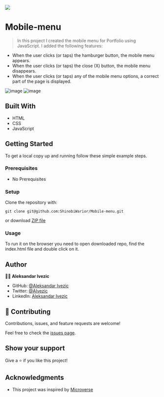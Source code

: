 ![](https://img.shields.io/badge/microverse-blueviolet)

# Mobile-menu

> In this project I created the mobile menu for Portfolio using JavaScript. I added the following features:

   - When the user clicks (or taps) the hamburger button, the mobile menu appears.
   - When the user clicks (or taps) the close (X) button, the mobile menu disappears.
   - When the user clicks (or taps) any of the mobile menu options, a correct part of the page is displayed.

![image](https://user-images.githubusercontent.com/63932912/147383145-f6b80c08-3bb0-429a-aec9-f0268fbfed8c.png)
![image](https://user-images.githubusercontent.com/63932912/147383151-16e73fc2-bef5-4d36-943c-3bc683be0c5f.png)

## Built With

- HTML
- CSS
- JavaScript

## Getting Started

To get a local copy up and running follow these simple example steps.

### Prerequisites
- No Prerequisites

### Setup

Clone the repository with:

```
git clone git@github.com:ShinobiWarior/Mobile-menu.git
```
or download [ZIP file](https://github.com/ShinobiWarior/Mobile-menu/archive/refs/heads/feature.zip)


### Usage
To run it on the browser you need to open downloaded repo, find the index.html file and double click on it.

## Author

👤👤 **Aleksandar Ivezic**

- GitHub: [@Aleksandar Ivezic](https://github.com/ShinobiWarior)
- Twitter: [@AIvezic](https://twitter.com/AIvezic)
- LinkedIn: [Aleksandar Ivezic](https://www.linkedin.com/in/aleksandar-ivezic/)

## 🤝 Contributing

Contributions, issues, and feature requests are welcome!

Feel free to check the [issues page](https://github.com/ShinobiWarior/Mobile-menu/issues).

## Show your support

Give a ⭐️ if you like this project!

## Acknowledgments

- This project was inspired by [Microverse](https://www.microverse.org/?grsf=w9rx3c)

